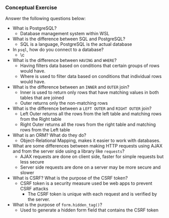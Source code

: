 ### Conceptual Exercise

Answer the following questions below:

- What is PostgreSQL?
  - Database management system within WSL
- What is the difference between SQL and PostgreSQL?
  - SQL is a language, PostgreSQL is the actual database
- In `psql`, how do you connect to a database?
  - \c <databasename>
- What is the difference between `HAVING` and `WHERE`?
  - Having filters data based on conditions that certain groups of rows would have.
  - Where is used to filter data based on conditions that individual rows would have.
- What is the difference between an `INNER` and `OUTER` join?
  - Inner is used to return only rows that have matching values in both tables that are joined
  - Outer returns only the non-matching rows
- What is the difference between a `LEFT OUTER` and `RIGHT OUTER` join?
  - Left Outer returns all the rows from the left table and matching rows from the Right table
  - Right Outer returns all the rows from the right table and matching rows from the Left table
- What is an ORM? What do they do?
  - Object-Relational Mapping, makes it easier to work with databases.
- What are some differences between making HTTP requests using AJAX
  and from the server side using a library like `requests`?
  - AJAX requests are done on client side, faster for simple requests but less secure
  - Server side requests are done on a server may be more secure and slower
- What is CSRF? What is the purpose of the CSRF token?
  - CSRF token is a security measure used be web apps to prevent CSRF attacks
    - The CSRF token is unique with each request and is verified by the server.
- What is the purpose of `form.hidden_tag()`?
  - Used to generate a hidden form field that contains the CSRF token